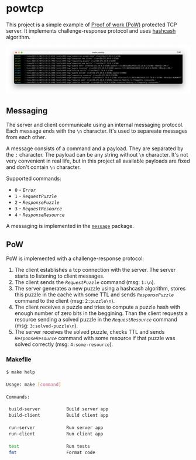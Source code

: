 # powtcp

This project is a simple example of [Proof of work (PoW)](https://en.wikipedia.org/wiki/Proof_of_work) protected TCP server. It implements challenge-response protocol and uses [hashcash](https://en.wikipedia.org/wiki/Hashcash) algorithm.

<p align="center"> 
  <img src="assets/demo.png">
</p>

## Messaging

The server and client communicate using an internal messaging protocol. Each message ends with the `\n` character. It's used to separeate messages from each other.

A message consists of a command and a payload. They are separated by the `:` character. The payload can be any string without `\n` character. It's not very convenient in real life, but in this project all available payloads are fixed and don't contain `\n` character.

Supported commands:
* `0` - *`Error`*
* `1` - *`RequestPuzzle`*
* `2` - *`ResponsePuzzle`*
* `3` - *`RequestResource`*
* `4` - *`ResponseResource`*

A messaging is implemented in the [`message`](./internal/pkg/lib/message/message.go) package.

## PoW

PoW is implemented with a challenge-response protocol:

1. The client establishes a tcp connection with the server. The server starts to listening to client messages.
2. The client sends the *`RequestPuzzle`* command (msg: `1:\n`).
3. The server generates a new puzzle using a hashcash algorithm, stores this puzzle in the cache with some TTL and sends *`ResponsePuzzle`* command to the client (msg: `2:puzzle\n`).
4. The client receives a puzzle and tries to compute a puzzle hash with enough number of zero bits in the beggining. Than the client requests a resource sending a solved puzzle in the *`RequestResource`* command (msg: `3:solved-puzzle\n`).
5. The server receives the solved puzzle, checks TTL and sends *`ResponseResource`* command with some resource if that puzzle was solved correctly (msg: `4:some-resource`).
   

### Makefile

```bash
$ make help

Usage: make [command]

Commands:

 build-server          Build server app
 build-client          Build client app

 run-server            Run server app
 run-client            Run client app

 test                  Run tests
 fmt                   Format code
```